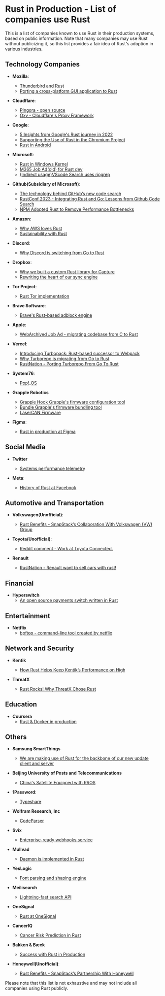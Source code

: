 # Rust in Production - List of companies use Rust
This is a list of companies known to use Rust in their production systems, based on public information. Note that many companies may use Rust without publicizing it, so this list provides a fair idea of Rust's adoption in various industries.


## Technology Companies

- **Mozilla**: 
    * [Thunderbird and Rust](https://blog.thunderbird.net/2024/04/adventures-in-rust-bringing-exchange-support-to-thunderbird/)
    * [Porting a cross-platform GUI application to Rust](https://hacks.mozilla.org/2024/04/porting-a-cross-platform-gui-application-to-rust/)
 
- **Cloudflare**:
    * [Pingora - open source](https://github.com/cloudflare/pingora)
    * [Oxy - Cloudflare's Proxy Framework](https://blog.cloudflare.com/introducing-oxy)
      
- **Google**:
    * [5 Insights from Google's Rust journey in 2022](https://opensource.googleblog.com/2023/06/rust-fact-vs-fiction-5-insights-from-googles-rust-journey-2022.html)
    * [Supporting the Use of Rust in the Chromium Project](https://security.googleblog.com/2023/01/supporting-use-of-rust-in-chromium.html)
    * [Rust in Android](https://security.googleblog.com/2022/12/memory-safe-languages-in-android-13.html)
      
- **Microsoft**:
    * [Rust in Windows Kernel](https://www.neowin.net/news/senior-microsoft-exec-says-windows-11-kernel-will-soon-be-booting-with-rust-inside/)
    * [M365 Job Ad(old) for Rust dev](https://jobs.careers.microsoft.com/global/en/job/1633482/Principal-Software-Architect)
    * [(Indirect usage)VScode Search uses ripgrep](https://code.visualstudio.com/updates/v1_11#_text-search-improvements)
      
- **Github(Subsidiary of Microsoft)**:
    * [The technology behind GitHub’s new code search](https://github.blog/2023-02-06-the-technology-behind-githubs-new-code-search/)
    * [RustConf 2023 - Integrating Rust and Go: Lessons from Github Code Search](https://www.youtube.com/watch?v=KYdlqhb267c)
    * [NPM Adopted Rust to Remove Performance Bottlenecks](https://www.infoq.com/news/2019/03/rust-npm-performance/)

- **Amazon**:
    * [Why AWS loves Rust](https://aws.amazon.com/blogs/opensource/why-aws-loves-rust-and-how-wed-like-to-help/)
    * [Sustainability with Rust](https://aws.amazon.com/cn/blogs/opensource/sustainability-with-rust/)

- **Discord**: 
    * [Why Discord is switching from Go to Rust](https://discord.com/blog/why-discord-is-switching-from-go-to-rust)

- **Dropbox**: 
    * [Why we built a custom Rust library for Capture](https://dropbox.tech/application/why-we-built-a-custom-rust-library-for-capture)
    * [Rewriting the heart of our sync engine](https://dropbox.tech/infrastructure/rewriting-the-heart-of-our-sync-engine)

- **Tor Project**:
    * [Rust Tor implementation](https://blog.torproject.org/arti_100_released/)

- **Brave Software**:
   * [Brave's Rust-based adblock engine](https://github.com/brave/adblock-rust) 
     
- **Apple**:
   * [WebArchived Job Ad - migrating codebase from C to Rust](https://web.archive.org/web/20200913113011/https://jobs.apple.com/de-de/details/200170723/software-engineer-networking-privacy?team=SFTWR)

- **Vercel**:
    * [Introducing Turbopack: Rust-based successor to Webpack](https://vercel.com/blog/turbopack)
    * [Why Turborepo is migrating from Go to Rust](https://vercel.com/blog/turborepo-migration-go-rust)
    * [RustNation - Porting Turborepo From Go To Rust](https://www.youtube.com/watch?v=RILymfTIcoo)
 
- **System76**:
    * [Pop!_OS](https://github.com/pop-os/pop)

- **Grapple Robotics**
  * [Grapple Hook Grapple's firmware configuration tool](https://github.com/GrappleRobotics/GrappleHook)
  * [Bundle Grapple's firmware bundling tool](https://github.com/GrappleRobotics/bundle)
  * [LaserCAN Firmware](https://github.com/GrappleRobotics/LaserCAN)

- **Figma**:
    * [Rust in production at Figma]([https://github.com/pop-os/pop](https://www.figma.com/blog/rust-in-production-at-figma/))

## Social Media

- **Twitter**
    * [Systems performance telemetry](https://github.com/twitter/rezolus)
      
- **Meta**:
    * [History of Rust at Facebook](https://engineering.fb.com/2021/04/29/developer-tools/rust/)


## Automotive and Transportation

- **Volkswagen(Unofficial)**: 
    * [Rust Benefits - SnapStack’s Collaboration With Volkswagen (VW) Group](https://snapstack.cz/rust-the-programming-language-of-the-future/#snapstacks-collaboration-with-volkswagen-vw-group)

- **Toyota(Unofficial)**:
    * [Reddit comment - Work at Toyota Connected.](https://www.reddit.com/r/rust/comments/ts605e/comment/i2rsprn/)

- **Renault**
    * [RustNation - Renault want to sell cars with rust!](https://www.youtube.com/watch?v=Z1xMvm3eS4k)

## Financial

- **Hyperswitch**
    * [An open source payments switch written in Rust](https://github.com/juspay/hyperswitch)

## Entertainment
- **Netflix**
    * [bpftop - command-line tool created by netflix](https://netflixtechblog.com/announcing-bpftop-streamlining-ebpf-performance-optimization-6a727c1ae2e5)

## Network and Security

- **Kentik**
    * [How Rust Helps Keep Kentik’s Performance on High](https://www.kentik.com/blog/under-the-hood-how-rust-helps-keep-kentik's-performance-on-high/)

- **ThreatX**
    * [Rust Rocks! Why ThreatX Chose Rust](https://www.threatx.com/resource/rust-rocks-why-threatx-chose-rust/)

## Education

- **Coursera**
    * [Rust & Docker in production](https://medium.com/coursera-engineering/rust-docker-in-production-coursera-f7841d88e6ed)

## Others

- **Samsung SmartThings**
    * [We are making use of Rust for the backbone of our new update client and server](https://community.smartthings.com/t/hub-firmware-release-notes-17-12-17-13-17-14/83722/376)
      
- **Beijing University of Posts and Telecommunications**
    * [China's Satellite Equipped with RROS](https://bupt-os.github.io/website/news/2023_12_9/satellite_launch/)

- **1Password**: 
    * [Typeshare](https://github.com/1Password/typeshare)
      
- **Wolfram Research, Inc**
    * [CodeParser](https://github.com/WolframResearch/codeparser)

- **Svix**
    * [Enterprise-ready webhooks service](https://github.com/svix/svix-webhooks/)
 
- **Mullvad**
    * [Daemon is implemented in Rust](https://github.com/mullvad/mullvadvpn-app)

- **YesLogic**
    * [Font parsing and shaping engine](https://yeslogic.com/blog/allsorts-rust-font-shaping-engine/)

- **Meilisearch**
    * [Lightning-fast search API](https://github.com/meilisearch/MeiliSearch)

- **OneSignal**
    * [Rust at OneSignal](https://onesignal.com/blog/rust-at-onesignal/)

- **CancerIQ**
    * [Cancer Risk Prediction in Rust](http://engineering.canceriq.com/posts/rust/)

- **Bakken & Bæck**
    * [Success with Rust in Production](https://tech.bakkenbaeck.com/post/success-with-rust-in-production)

- **Honeywell(Unofficial)**:
    * [Rust Benefits - SnapStack’s Partnership With Honeywell](https://snapstack.cz/rust-the-programming-language-of-the-future/#snapstacks-partnership-with-honeywellnbsp)

      
Please note that this list is not exhaustive and may not include all companies using Rust publicly.
